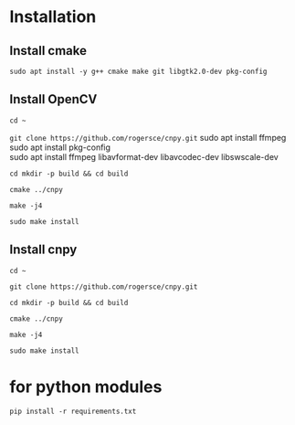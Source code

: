 # Installation

## Install cmake

`
sudo apt install -y g++ cmake make git libgtk2.0-dev pkg-config 
`

## Install OpenCV
`
cd ~
`

`
git clone https://github.com/rogersce/cnpy.git
`
sudo apt install ffmpeg
sudo apt install pkg-config     
sudo apt install ffmpeg libavformat-dev libavcodec-dev libswscale-dev 


`
cd mkdir -p build && cd build
`

`
cmake ../cnpy
`

`
make -j4
`

`
sudo make install 
`

## Install cnpy

`
cd ~
`

`
git clone https://github.com/rogersce/cnpy.git
`

`
cd mkdir -p build && cd build
`

`
cmake ../cnpy
`

`
make -j4
`

`
sudo make install 
`

# for python modules
`
pip install -r requirements.txt
`

